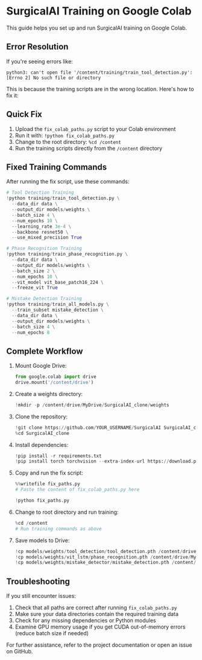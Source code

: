 # SurgicalAI Training on Google Colab

This guide helps you set up and run SurgicalAI training on Google Colab.

## Error Resolution

If you're seeing errors like:
```
python3: can't open file '/content/training/train_tool_detection.py': [Errno 2] No such file or directory
```

This is because the training scripts are in the wrong location. Here's how to fix it:

## Quick Fix

1. Upload the `fix_colab_paths.py` script to your Colab environment
2. Run it with: `!python fix_colab_paths.py`
3. Change to the root directory: `%cd /content`
4. Run the training scripts directly from the `/content` directory

## Fixed Training Commands

After running the fix script, use these commands:

```python
# Tool Detection Training
!python training/train_tool_detection.py \
  --data_dir data \
  --output_dir models/weights \
  --batch_size 4 \
  --num_epochs 10 \
  --learning_rate 3e-4 \
  --backbone resnet50 \
  --use_mixed_precision True

# Phase Recognition Training
!python training/train_phase_recognition.py \
  --data_dir data \
  --output_dir models/weights \
  --batch_size 2 \
  --num_epochs 10 \
  --vit_model vit_base_patch16_224 \
  --freeze_vit True

# Mistake Detection Training
!python training/train_all_models.py \
  --train_subset mistake_detection \
  --data_dir data \
  --output_dir models/weights \
  --batch_size 4 \
  --num_epochs 8
```

## Complete Workflow

1. Mount Google Drive:
   ```python
   from google.colab import drive
   drive.mount('/content/drive')
   ```

2. Create a weights directory:
   ```python
   !mkdir -p /content/drive/MyDrive/SurgicalAI_clone/weights
   ```

3. Clone the repository:
   ```python
   !git clone https://github.com/YOUR_USERNAME/SurgicalAI SurgicalAI_clone
   %cd SurgicalAI_clone
   ```

4. Install dependencies:
   ```python
   !pip install -r requirements.txt
   !pip install torch torchvision --extra-index-url https://download.pytorch.org/whl/cu118
   ```

5. Copy and run the fix script:
   ```python
   %%writefile fix_paths.py
   # Paste the content of fix_colab_paths.py here
   
   !python fix_paths.py
   ```

6. Change to root directory and run training:
   ```python
   %cd /content
   # Run training commands as above
   ```

7. Save models to Drive:
   ```python
   !cp models/weights/tool_detection/tool_detection.pth /content/drive/MyDrive/SurgicalAI_clone/weights/
   !cp models/weights/vit_lstm/phase_recognition.pth /content/drive/MyDrive/SurgicalAI_clone/weights/
   !cp models/weights/mistake_detector/mistake_detection.pth /content/drive/MyDrive/SurgicalAI_clone/weights/
   ```

## Troubleshooting

If you still encounter issues:

1. Check that all paths are correct after running `fix_colab_paths.py`
2. Make sure your data directories contain the required training data
3. Check for any missing dependencies or Python modules
4. Examine GPU memory usage if you get CUDA out-of-memory errors (reduce batch size if needed)

For further assistance, refer to the project documentation or open an issue on GitHub. 